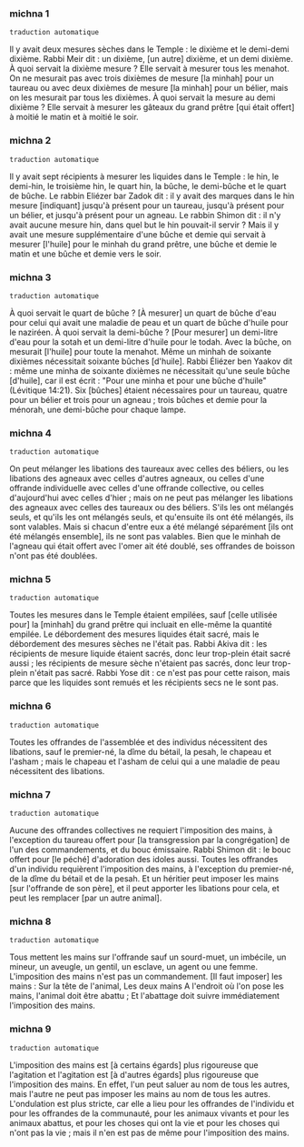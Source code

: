 
### michna 1

`traduction automatique`

Il y avait deux mesures sèches dans le Temple : le dixième et le demi-demi dixième. Rabbi Meir dit : un dixième, [un autre] dixième, et un demi dixième. À quoi servait la dixième mesure ? Elle servait à mesurer tous les menahot. On ne mesurait pas avec trois dixièmes de mesure [la minhah] pour un taureau ou avec deux dixièmes de mesure [la minhah] pour un bélier, mais on les mesurait par tous les dixièmes. À quoi servait la mesure au demi dixième ? Elle servait à mesurer les gâteaux du grand prêtre [qui était offert] à moitié le matin et à moitié le soir.

### michna 2

`traduction automatique`

Il y avait sept récipients à mesurer les liquides dans le Temple : le hin, le demi-hin, le troisième hin, le quart hin, la bûche, le demi-bûche et le quart de bûche. Le rabbin Eliézer bar Zadok dit : il y avait des marques dans le hin mesure [indiquant] jusqu'à présent pour un taureau, jusqu'à présent pour un bélier, et jusqu'à présent pour un agneau. Le rabbin Shimon dit : il n'y avait aucune mesure hin, dans quel but le hin pouvait-il servir ? Mais il y avait une mesure supplémentaire d'une bûche et demie qui servait à mesurer [l'huile] pour le minhah du grand prêtre, une bûche et demie le matin et une bûche et demie vers le soir.

### michna 3

`traduction automatique`

À quoi servait le quart de bûche ? [À mesurer] un quart de bûche d'eau pour celui qui avait une maladie de peau et un quart de bûche d'huile pour le naziréen. À quoi servait la demi-bûche ? [Pour mesurer] un demi-litre d'eau pour la sotah et un demi-litre d'huile pour le todah. Avec la bûche, on mesurait [l'huile] pour toute la menahot. Même un minhah de soixante dixièmes nécessitait soixante bûches [d'huile]. Rabbi Éliézer ben Yaakov dit : même une minha de soixante dixièmes ne nécessitait qu'une seule bûche [d'huile], car il est écrit : "Pour une minha et pour une bûche d'huile" (Lévitique 14:21). Six [bûches] étaient nécessaires pour un taureau, quatre pour un bélier et trois pour un agneau ; trois bûches et demie pour la ménorah, une demi-bûche pour chaque lampe.

### michna 4

`traduction automatique`

On peut mélanger les libations des taureaux avec celles des béliers, ou les libations des agneaux avec celles d'autres agneaux, ou celles d'une offrande individuelle avec celles d'une offrande collective, ou celles d'aujourd'hui avec celles d'hier ; mais on ne peut pas mélanger les libations des agneaux avec celles des taureaux ou des béliers. S'ils les ont mélangés seuls, et qu'ils les ont mélangés seuls, et qu'ensuite ils ont été mélangés, ils sont valables. Mais si chacun d'entre eux a été mélangé séparément [ils ont été mélangés ensemble], ils ne sont pas valables. Bien que le minhah de l'agneau qui était offert avec l'omer ait été doublé, ses offrandes de boisson n'ont pas été doublées.

### michna 5

`traduction automatique`

Toutes les mesures dans le Temple étaient empilées, sauf [celle utilisée pour] la [minhah] du grand prêtre qui incluait en elle-même la quantité empilée. Le débordement des mesures liquides était sacré, mais le débordement des mesures sèches ne l'était pas. Rabbi Akiva dit : les récipients de mesure liquide étaient sacrés, donc leur trop-plein était sacré aussi ; les récipients de mesure sèche n'étaient pas sacrés, donc leur trop-plein n'était pas sacré. Rabbi Yose dit : ce n'est pas pour cette raison, mais parce que les liquides sont remués et les récipients secs ne le sont pas.

### michna 6

`traduction automatique`

Toutes les offrandes de l'assemblée et des individus nécessitent des libations, sauf le premier-né, la dîme du bétail, la pesah, le chapeau et l'asham ; mais le chapeau et l'asham de celui qui a une maladie de peau nécessitent des libations.

### michna 7

`traduction automatique`

Aucune des offrandes collectives ne requiert l'imposition des mains, à l'exception du taureau offert pour [la transgression par la congrégation] de l'un des commandements, et du bouc émissaire. Rabbi Shimon dit : le bouc offert pour [le péché] d'adoration des idoles aussi. Toutes les offrandes d'un individu requièrent l'imposition des mains, à l'exception du premier-né, de la dîme du bétail et de la pesah. Et un héritier peut imposer les mains [sur l'offrande de son père], et il peut apporter les libations pour cela, et peut les remplacer [par un autre animal].

### michna 8

`traduction automatique`

Tous mettent les mains sur l'offrande sauf un sourd-muet, un imbécile, un mineur, un aveugle, un gentil, un esclave, un agent ou une femme. L'imposition des mains n'est pas un commandement. [Il faut imposer] les mains : Sur la tête de l'animal, Les deux mains A l'endroit où l'on pose les mains, l'animal doit être abattu ; Et l'abattage doit suivre immédiatement l'imposition des mains.

### michna 9

`traduction automatique`

L'imposition des mains est [à certains égards] plus rigoureuse que l'agitation et l'agitation est [à d'autres égards] plus rigoureuse que l'imposition des mains. En effet, l'un peut saluer au nom de tous les autres, mais l'autre ne peut pas imposer les mains au nom de tous les autres. L'ondulation est plus stricte, car elle a lieu pour les offrandes de l'individu et pour les offrandes de la communauté, pour les animaux vivants et pour les animaux abattus, et pour les choses qui ont la vie et pour les choses qui n'ont pas la vie ; mais il n'en est pas de même pour l'imposition des mains.
